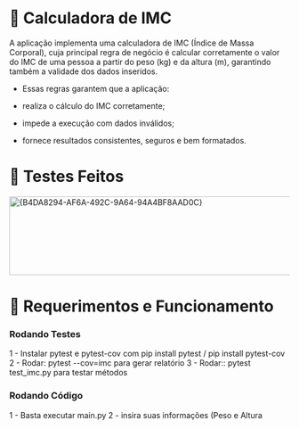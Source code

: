 # 🧩 Calculadora de IMC

A aplicação implementa uma calculadora de IMC (Índice de Massa Corporal), cuja principal regra de negócio é calcular corretamente o valor do IMC de uma pessoa a partir do peso (kg) e da altura (m), garantindo também a validade dos dados inseridos.

- Essas regras garantem que a aplicação:

- realiza o cálculo do IMC corretamente;

- impede a execução com dados inválidos;

- fornece resultados consistentes, seguros e bem formatados.

# 🧩 Testes Feitos
<img width="771" height="141" alt="{B4DA8294-AF6A-492C-9A64-94A4BF8AAD0C}" src="https://github.com/user-attachments/assets/efd2054f-8217-4f90-968d-b8421509e3a8" />

# 🧩 Requerimentos e Funcionamento

### Rodando Testes
1 - Instalar pytest e pytest-cov com pip install pytest / pip install pytest-cov
2 - Rodar: pytest --cov=imc para gerar relatório
3 - Rodar:: pytest test_imc.py para testar métodos

### Rodando Código
1 - Basta executar main.py
2 - insira suas informações (Peso e Altura
